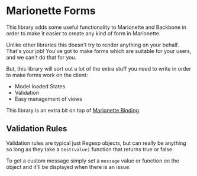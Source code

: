 # Marionette Forms

This library adds some useful functionality to Marionette and Backbone in order
to make it easier to create any kind of form in Marionette.

Unlike other libraries this doesn't try to render anything on your behalf.
That's your job! You've got to make forms which are suitable for your users,
and we can't do that for you.

But, this library will sort out a lot of the extra stuff you need to write
in order to make forms work on the client:

* Model loaded States
* Validation
* Easy management of views

This library is an extra bit on top of [Marionette Binding](https://github.com/mypebble/marionette-binding).


## Validation Rules

Validation rules are typical just Regexp objects, but can really be anything
so long as they take a `test(value)` function that returns true or false.

To get a custom message simply set a `message` value or function on the object and
it'll be displayed when there is an issue.
